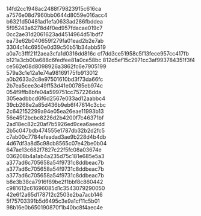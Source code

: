 14fd2cc1948ac2488f79823915c616ca
a7576e08d7960bb0644d8059e016acc4
b6321d50481ad1efa0633ad286fbddea
5f95243a6278d4f0ed957fdacae019c7
0cc2ae31d2061623ad4514964d51bdf7
ea73e62b040659f279fa01ead2b2e7ab
3304c14c6950e0d39c50b51b34abb519
a0a7c3fff21f2aea3cfa1d0316dd816c
cf7dd3ce51958c5f13fece957cc417fb
b121a3cb00a688c6fedfee81a0ce58bc
812d5ef15c2971cc3af993784351f3f4
ce562e08d8098926a3862fc6e7905199
579a3c1e12a1e74a98169175fb913012
a0b2633a2c8e97501610bd3f73da66fc
2b7ea5cee3c49ff53d41e00785eb974c
054f9ffb8bfe04a599751cc757226dda
305eadbbcd6f6d2567e033ad12aabbc4
39cb268e2a85d436b9eb6f47614c3cbc
2c642152299a94e05ea26eae11993b13
56e45f2bcbc8226d2b4200f7c46371bf
2ad18ec82c20af7b5926ed9cea6aeedd
2b5c047bdb474555e1787db32b2d2fc5
c7ab00c7784efeadad3ae9b228d4b4db
4d67df3a8d5c98cb8565c07e42be0b04
647ae13c682f7827c22f5fc08a03674e
036208b4a1ab4a235d75c181e685e5a3
a377ad6c705658a54f9731c8ddbeac7b
a377ad6c705658a54f9731c8ddbeac7b
a377ad6c705658a54f9731c8ddbeac7b
b8e3b38ca7916f69be2f1bbf8c860442
c981612c61696085d1c3543079290050
42e6f2a65d178712c2503e2ba7acb146
5f75703391b5d6495c3e9a1cf11c5b01
98b16e0b650190870f1b40bc8f4aec4e
